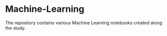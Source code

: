 # Machine-Learning
The repository contains various Machine Learning notebooks created along the study.

